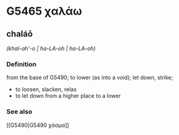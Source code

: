 # G5465 χαλάω

## chaláō

_(khal-ah'-o | ha-LA-oh | ha-LA-oh)_

### Definition

from the base of G5490; to lower (as into a void); let down, strike; 

- to loosen, slacken, relax
- to let down from a higher place to a lower

### See also

[[G5490|G5490 χάσμα]]
